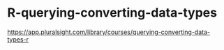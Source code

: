 # R-querying-converting-data-types
https://app.pluralsight.com/library/courses/querying-converting-data-types-r
